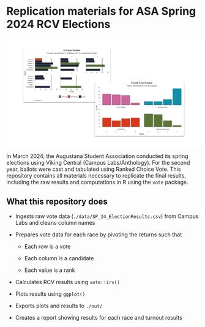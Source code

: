 # Replication materials for ASA Spring 2024 RCV Elections

![](./out/plots/header_img.png)

In March 2024, the Augustana Student Association conducted its spring elections using Viking Central (Campus Labs/Anthology). For the second year, ballots were cast and tabulated using Ranked Choice Vote. This repository contains all materials necessary to replicate the final results, including the raw results and computations in R using the `vote` package.

## What this repository does

-   Ingests raw vote data (`./data/SP_24_ElectionResults.csv`) from Campus Labs and cleans column names

-   Prepares vote data for each race by pivoting the returns such that

    -   Each row is a vote

    -   Each column is a candidate

    -   Each value is a rank

-   Calculates RCV results using `vote::irv()`

-   Plots results using `ggplot()`

-   Exports plots and results to `./out/`

-   Creates a report showing results for each race and turnout results
